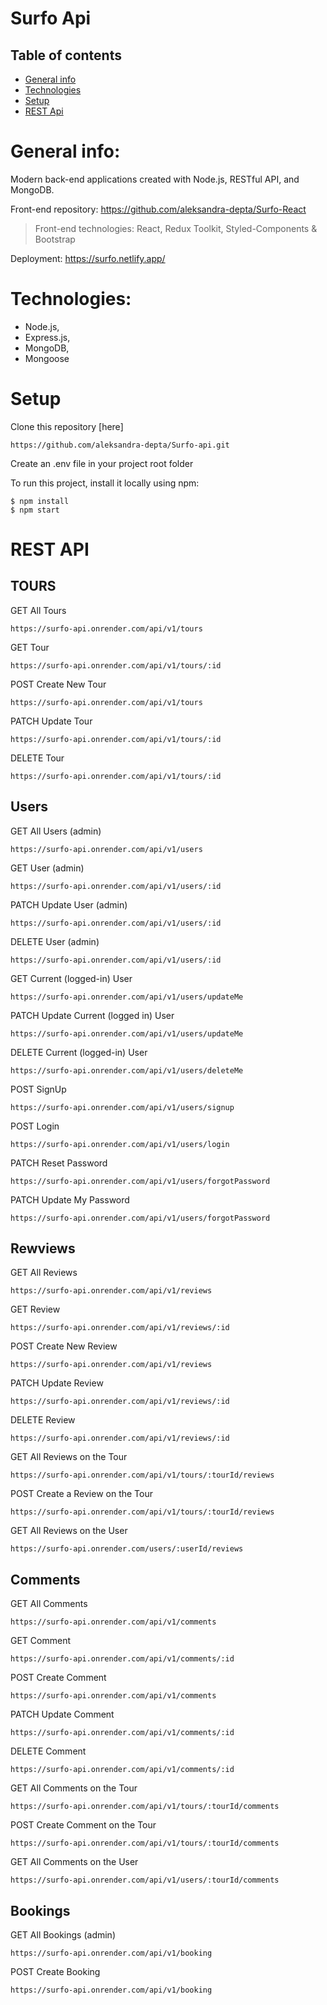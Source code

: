 # Surfo Api

## Table of contents
* [General info](#general-info)
* [Technologies](#technologies)
* [Setup](#setup)
* [REST Api](#REST-Api)

# General info:

Modern back-end applications created with Node.js, RESTful API, and MongoDB.

Front-end repository: https://github.com/aleksandra-depta/Surfo-React 
> Front-end technologies: React, Redux Toolkit, Styled-Components & Bootstrap

Deployment: https://surfo.netlify.app/

# Technologies:

* Node.js, 
* Express.js,
* MongoDB,
* Mongoose

# Setup

Clone this repository [here]

    https://github.com/aleksandra-depta/Surfo-api.git


Create an .env file in your project root folder


To run this project, install it locally using npm:

    $ npm install
    $ npm start


# REST API

## TOURS


GET All Tours

`https://surfo-api.onrender.com/api/v1/tours`


GET Tour

`https://surfo-api.onrender.com/api/v1/tours/:id`

POST Create New Tour

`https://surfo-api.onrender.com/api/v1/tours`

PATCH Update Tour

`https://surfo-api.onrender.com/api/v1/tours/:id`

DELETE Tour

`https://surfo-api.onrender.com/api/v1/tours/:id`



## Users


GET All Users (admin)

`https://surfo-api.onrender.com/api/v1/users`

GET User (admin)

`https://surfo-api.onrender.com/api/v1/users/:id`

PATCH Update User (admin)

`https://surfo-api.onrender.com/api/v1/users/:id`

DELETE User (admin)

`https://surfo-api.onrender.com/api/v1/users/:id`



GET Current (logged-in) User

`https://surfo-api.onrender.com/api/v1/users/updateMe`

PATCH Update Current (logged in) User

`https://surfo-api.onrender.com/api/v1/users/updateMe`

DELETE Current (logged-in) User

`https://surfo-api.onrender.com/api/v1/users/deleteMe`



POST SignUp

`https://surfo-api.onrender.com/api/v1/users/signup`

POST Login

`https://surfo-api.onrender.com/api/v1/users/login`

PATCH Reset Password

`https://surfo-api.onrender.com/api/v1/users/forgotPassword`

PATCH Update My Password

`https://surfo-api.onrender.com/api/v1/users/forgotPassword`



## Rewviews


GET All Reviews

`https://surfo-api.onrender.com/api/v1/reviews`

GET Review

`https://surfo-api.onrender.com/api/v1/reviews/:id`

POST Create New Review

`https://surfo-api.onrender.com/api/v1/reviews`

PATCH Update Review

`https://surfo-api.onrender.com/api/v1/reviews/:id`

DELETE Review

`https://surfo-api.onrender.com/api/v1/reviews/:id`



GET All Reviews on the Tour

`https://surfo-api.onrender.com/api/v1/tours/:tourId/reviews`

POST Create a Review on the Tour

`https://surfo-api.onrender.com/api/v1/tours/:tourId/reviews`



GET All Reviews on the User

`https://surfo-api.onrender.com/users/:userId/reviews`



## Comments


GET All Comments

`https://surfo-api.onrender.com/api/v1/comments`

GET Comment

`https://surfo-api.onrender.com/api/v1/comments/:id`

POST Create Comment

`https://surfo-api.onrender.com/api/v1/comments`

PATCH Update Comment

`https://surfo-api.onrender.com/api/v1/comments/:id`

DELETE Comment

`https://surfo-api.onrender.com/api/v1/comments/:id`



GET All Comments on the Tour

`https://surfo-api.onrender.com/api/v1/tours/:tourId/comments`

POST Create Comment on the Tour

`https://surfo-api.onrender.com/api/v1/tours/:tourId/comments`



GET All Comments on the User

`https://surfo-api.onrender.com/api/v1/users/:tourId/comments`



## Bookings


GET All Bookings (admin)

`https://surfo-api.onrender.com/api/v1/booking`

POST Create Booking

`https://surfo-api.onrender.com/api/v1/booking`








